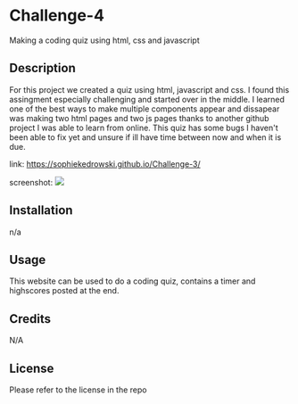 # Challenge-4
Making a coding quiz using html, css and javascript

## Description
For this project we created a quiz using html, javascript and css. I found this assingment especially challenging and started over in the middle. I learned one of the best ways to make multiple components appear and dissapear was making two html pages and two js pages thanks to another github project I was able to learn from online. This quiz has some bugs I haven't been able to fix yet and unsure if ill have time between now and when it is due.

link:
https://sophiekedrowski.github.io/Challenge-3/


screenshot:
<img src="images/Screen Shot 2022-09-19 at 5.48.12 PM.png">


## Installation
n/a

## Usage
This website can be used to do a coding quiz, contains a timer and highscores posted at the end.

## Credits
N/A

## License
Please refer to the license in the repo

